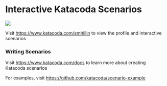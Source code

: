 # Interactive Katacoda Scenarios

[![](http://shields.katacoda.com/katacoda/smhillin/count.svg)](https://www.katacoda.com/smhillin "Get your profile on Katacoda.com")

Visit https://www.katacoda.com/smhillin to view the profile and interactive scenarios

### Writing Scenarios
Visit https://www.katacoda.com/docs to learn more about creating Katacoda scenarios

For examples, visit https://github.com/katacoda/scenario-example
